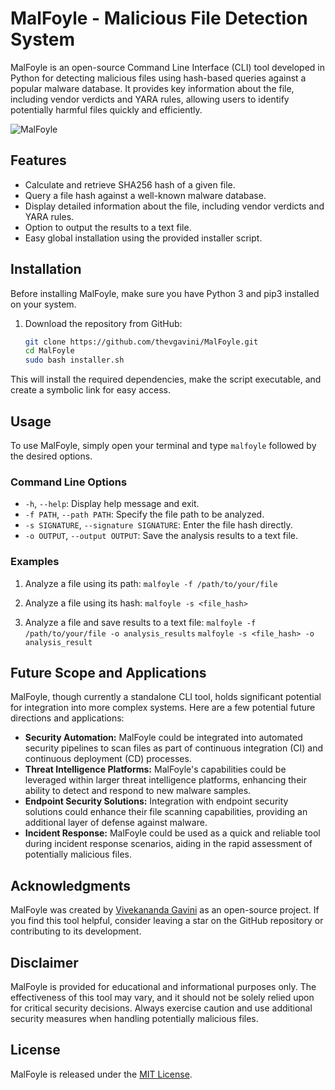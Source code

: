 # MalFoyle - Malicious File Detection System

MalFoyle is an open-source Command Line Interface (CLI) tool developed in Python for detecting malicious files using hash-based queries against a popular malware database. It provides key information about the file, including vendor verdicts and YARA rules, allowing users to identify potentially harmful files quickly and efficiently.

![MalFoyle](https://i.imgur.com/rlk6bS2.png)

## Features

- Calculate and retrieve SHA256 hash of a given file.
- Query a file hash against a well-known malware database.
- Display detailed information about the file, including vendor verdicts and YARA rules.
- Option to output the results to a text file.
- Easy global installation using the provided installer script.

## Installation

Before installing MalFoyle, make sure you have Python 3 and pip3 installed on your system.

1. Download the repository from GitHub:

   ```bash
   git clone https://github.com/thevgavini/MalFoyle.git
   cd MalFoyle
   sudo bash installer.sh
This will install the required dependencies, make the script executable, and create a symbolic link for easy access.

## Usage

To use MalFoyle, simply open your terminal and type `malfoyle` followed by the desired options.

### Command Line Options

-   `-h`, `--help`: Display help message and exit.
-   `-f PATH`, `--path PATH`: Specify the file path to be analyzed.
-   `-s SIGNATURE`, `--signature SIGNATURE`: Enter the file hash directly.
-   `-o OUTPUT`, `--output OUTPUT`: Save the analysis results to a text file.

### Examples

1.  Analyze a file using its path:
	`malfoyle -f /path/to/your/file` 

2.  Analyze a file using its hash:
	`malfoyle -s <file_hash>` 

3.  Analyze a file and save results to a text file:
	`malfoyle -f /path/to/your/file -o analysis_results`
    `malfoyle -s <file_hash> -o analysis_result`
	
	 

## Future Scope and Applications

MalFoyle, though currently a standalone CLI tool, holds significant potential for integration into more complex systems. Here are a few potential future directions and applications:

-   **Security Automation:** MalFoyle could be integrated into automated security pipelines to scan files as part of continuous integration (CI) and continuous deployment (CD) processes.
-   **Threat Intelligence Platforms:** MalFoyle's capabilities could be leveraged within larger threat intelligence platforms, enhancing their ability to detect and respond to new malware samples.
-   **Endpoint Security Solutions:** Integration with endpoint security solutions could enhance their file scanning capabilities, providing an additional layer of defense against malware.
-   **Incident Response:** MalFoyle could be used as a quick and reliable tool during incident response scenarios, aiding in the rapid assessment of potentially malicious files.

## Acknowledgments

MalFoyle was created by [Vivekananda Gavini](http://github.com/thevgavini) as an open-source project. If you find this tool helpful, consider leaving a star on the GitHub repository or contributing to its development.

## Disclaimer

MalFoyle is provided for educational and informational purposes only. The effectiveness of this tool may vary, and it should not be solely relied upon for critical security decisions. Always exercise caution and use additional security measures when handling potentially malicious files.

## License

MalFoyle is released under the [MIT License](https://github.com/thevgavini/MalFoyle/blob/main/LICENSE).
